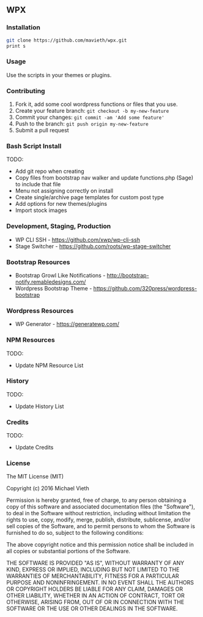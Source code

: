 ## WPX

### Installation
```bash
git clone https://github.com/mavieth/wpx.git
print s
```


### Usage
Use the scripts in your themes or plugins. 

### Contributing
1. Fork it, add some cool wordpress functions or files that you use.
2. Create your feature branch: `git checkout -b my-new-feature`
3. Commit your changes: `git commit -am 'Add some feature'`
4. Push to the branch: `git push origin my-new-feature`
5. Submit a pull request

### Bash Script Install
TODO: 
* Add git repo when creating
* Copy files from bootstrap nav walker and update functions.php (Sage) to include that file
* Menu not assigning correctly on install
* Create single/archive page templates for custom post type
* Add options for new themes/plugins
* Import stock images


### Development, Staging, Production
* WP CLI SSH - https://github.com/xwp/wp-cli-ssh
* Stage Switcher - https://github.com/roots/wp-stage-switcher

### Bootstrap Resources
* Bootstrap Growl Like Notifications - http://bootstrap-notify.remabledesigns.com/
* Wordpress Bootstrap Theme - https://github.com/320press/wordpress-bootstrap

### Wordpress Resources
* WP Generator - https://generatewp.com/


### NPM Resources
TODO: 
* Update NPM Resource List

### History
TODO: 
* Update History List

### Credits
TODO: 
* Update Credits

### License
The MIT License (MIT)

Copyright (c) 2016 Michael Vieth

Permission is hereby granted, free of charge, to any person obtaining a copy
of this software and associated documentation files (the "Software"), to deal
in the Software without restriction, including without limitation the rights
to use, copy, modify, merge, publish, distribute, sublicense, and/or sell
copies of the Software, and to permit persons to whom the Software is
furnished to do so, subject to the following conditions:

The above copyright notice and this permission notice shall be included in all
copies or substantial portions of the Software.

THE SOFTWARE IS PROVIDED "AS IS", WITHOUT WARRANTY OF ANY KIND, EXPRESS OR
IMPLIED, INCLUDING BUT NOT LIMITED TO THE WARRANTIES OF MERCHANTABILITY,
FITNESS FOR A PARTICULAR PURPOSE AND NONINFRINGEMENT. IN NO EVENT SHALL THE
AUTHORS OR COPYRIGHT HOLDERS BE LIABLE FOR ANY CLAIM, DAMAGES OR OTHER
LIABILITY, WHETHER IN AN ACTION OF CONTRACT, TORT OR OTHERWISE, ARISING FROM,
OUT OF OR IN CONNECTION WITH THE SOFTWARE OR THE USE OR OTHER DEALINGS IN THE
SOFTWARE.
